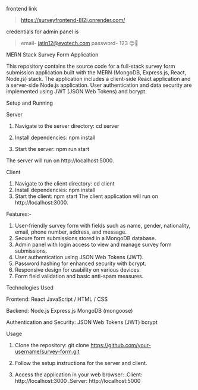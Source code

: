 frontend link
>https://surveyfrontend-8l2j.onrender.com/


credentials for admin panel is
>email- jatin12@evotech.com
>password- 123
>😊🙂 


MERN Stack Survey Form Application

This repository contains the source code for a full-stack survey form submission application built with the MERN (MongoDB, Express.js, React, Node.js) stack. The application includes a client-side React application and a server-side Node.js application. User authentication and data security are implemented using JWT (JSON Web Tokens) and bcrypt.


Setup and Running

Server
1. Navigate to the server directory:
  cd server
  
2. Install dependencies:
  npm install

3. Start the server:
  npm run start


The server will run on http://localhost:5000.

Client
1. Navigate to the client directory:
   cd client
2. Install dependencies:
   npm install
3. Start the client:
   npm start
The client application will run on http://localhost:3000.

Features:-
1. User-friendly survey form with fields such as name, gender, nationality, email, phone number, address, and message.
2. Secure form submissions stored in a MongoDB database.
3. Admin panel with login access to view and manage survey form submissions.
4. User authentication using JSON Web Tokens (JWT).
5. Password hashing for enhanced security with bcrypt.
6. Responsive design for usability on various devices.
7. Form field validation and basic anti-spam measures.

Technologies Used

Frontend:
React
JavaScript / HTML / CSS

Backend:
Node.js
Express.js
MongoDB (mongoose)

Authentication and Security:
JSON Web Tokens (JWT)
bcrypt

Usage
1. Clone the repository:
git clone https://github.com/your-username/survey-form.git

2. Follow the setup instructions for the server and client.
3. Access the application in your web browser:
   .Client: http://localhost:3000
   .Server: http://localhost:5000

